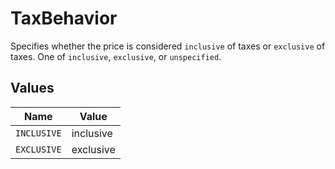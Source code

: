 # TaxBehavior

Specifies whether the price is considered `inclusive` of taxes or `exclusive` of taxes.
One of `inclusive`, `exclusive`, or `unspecified`.



## Values

| Name        | Value       |
| ----------- | ----------- |
| `INCLUSIVE` | inclusive   |
| `EXCLUSIVE` | exclusive   |